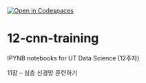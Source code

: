 [![Open in Codespaces](https://classroom.github.com/assets/launch-codespace-2972f46106e565e64193e422d61a12cf1da4916b45550586e14ef0a7c637dd04.svg)](https://classroom.github.com/open-in-codespaces?assignment_repo_id=17250515)
# 12-cnn-training

IPYNB notebooks for UT Data Science (12주차)

11장 – 심층 신경망 훈련하기
